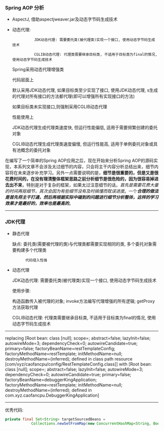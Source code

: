### Spring AOP 分析

- AspectJ, 借助aspectjweaver.jar及动态字节码生成技术

- 动态代理:

                JDK动态代理: 需要委托类(被代理类)实现一个接口, 使用动态字节码生成技术
      
                CGLIB动态代理: 代理类需要继承目标类, 不适用于目标类为final的情况, 使用动态字节码生成技术

  Spring采用动态代理增强类

  代码层面上

    默认采用JDK动态代理, 如果目标类至少实现了接口, 使用JDK动态代理,  s生成的代理对所有接口的方法都代理(即可以增强所有实现接口的方法)

    如果目标类未实现接口,则强制采用CGLIB动态代理

   性能使用上

    JDK动态代理生成代理类速度快, 但运行性能偏低, 适用于需要频繁创建的委托对象

   CGLIB动态代理生成代理类速度偏慢, 但运行性能高, 适用于单例委托对象或具有池概念的委托对象

在编写了一个简单的Spring AOP应用之后，现在开始来分析Spring AOP的源码实现，本系列文章不会涉及太过细节的内容，只会将主干内容分析总结出来，细节内容将在未来逐步补充学习。另外一点需要说明的是，**细节是很重要的，但是又是很花费时间的，在没有理清整体框架思路之前分析细节是很危险的，因为很容易掉进去出不来**，特别是对于复杂的框架，如果太过注意细节的话，*首先是需要花费大量的时间再抠细节，其次会因为有些细节没有及时搞懂而耽误进度*。一个***合理的做法是首先将主干打通，然后再根据实际中碰到的问题进行细节分析整体，这样的学习效果才是最好的，效率也是最高的***。

---

### JDK代理

- 静态代理

  缺点: 委托类(需要被代理的类)与代理类都需要实现相同的类, 多个委托对象需要构建多个代理类

            代码侵入性强

- 动态代理

  JDK动态代理: 需要委托类(被代理类)实现一个接口, 使用动态字节码生成技术

  使用步骤:

  构造函数传入被代理的对象; invoke方法编写代理增强的所有逻辑; getProxy方法获取代理

  CGLIB动态代理: 代理类需要继承目标类, 不适用于目标类为final的情况, 使用动态字节码生成技术

---

replacing [Root bean: class [null]; scope=; abstract=false; lazyInit=false; autowireMode=3; dependencyCheck=0; autowireCandidate=true; primary=false; factoryBeanName=restTemplateConfig; factoryMethodName=restTemplate; initMethodName=null; destroyMethodName=(inferred); defined in class path resource [com/xyz/caofancpu/config/RestTemplateConfig.class]] with [Root bean: class [null]; scope=; abstract=false; lazyInit=false; autowireMode=3; dependencyCheck=0; autowireCandidate=true; primary=false; factoryBeanName=debuggerKingApplication; factoryMethodName=restTemplate; initMethodName=null; destroyMethodName=(inferred); defined in com.xyz.caofancpu.DebuggerKingApplication]

---

优秀代码:

```java
private final Set<String> targetSourcedBeans =
            Collections.newSetFromMap(new ConcurrentHashMap<String, Boolean>(16));
```
